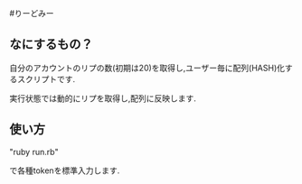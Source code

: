 #りーどみー
## なにするもの？
自分のアカウントのリプの数(初期は20)を取得し,ユーザー毎に配列(HASH)化するスクリプトです.

実行状態では動的にリプを取得し,配列に反映します.

## 使い方
"ruby run.rb"

で各種tokenを標準入力します.
